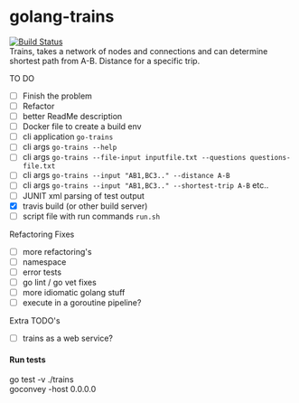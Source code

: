 # golang-trains  
[![Build Status](https://travis-ci.org/joesustaric/golang-trains.svg?branch=master)](https://travis-ci.org/joesustaric/golang-trains)  
Trains, takes a network of nodes and connections and can determine shortest path from A-B. Distance for a specific trip.

TO DO
- [ ] Finish the problem
- [ ] Refactor
- [ ] better ReadMe description
- [ ] Docker file to create a build env
- [ ] cli application ```go-trains```  
- [ ] cli args ```go-trains --help```  
- [ ] cli args ```go-trains --file-input inputfile.txt --questions questions-file.txt```  
- [ ] cli args ```go-trains --input "AB1,BC3.." --distance A-B```  
- [ ] cli args ```go-trains --input "AB1,BC3.." --shortest-trip A-B``` etc..  
- [ ] JUNIT xml parsing of test output
- [x] travis build (or other build server)
- [ ] script file with run commands ```run.sh```  

Refactoring Fixes
- [ ] more refactoring's
- [ ] namespace
- [ ] error tests  
- [ ] go lint / go vet fixes
- [ ] more idiomatic golang stuff  
- [ ] execute in a goroutine pipeline?

Extra TODO's  
- [ ] trains as a web service?

#### Run tests
go test -v ./trains  
goconvey -host 0.0.0.0  
